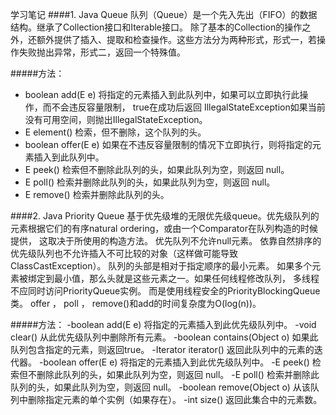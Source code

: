 学习笔记
####1. Java Queue
队列（Queue）是一个先入先出（FIFO）的数据结构。继承了Collection接口和Iterable接口。
除了基本的Collection的操作之外，还额外提供了插入、提取和检查操作。这些方法分为两种形式，形式一，若操作失败抛出异常，形式二，返回一个特殊值。

#####方法：
- boolean add(E e) 将指定的元素插入到此队列中，如果可以立即执行此操作，而不会违反容量限制， true在成功后返回 IllegalStateException如果当前没有可用空间，则抛出IllegalStateException。
- E element() 检索，但不删除，这个队列的头。
- boolean offer(E e) 如果在不违反容量限制的情况下立即执行，则将指定的元素插入到此队列中。
- E peek() 检索但不删除此队列的头，如果此队列为空，则返回 null。
- E poll() 检索并删除此队列的头，如果此队列为空，则返回 null。
- E remove() 检索并删除此队列的头。

####2. Java Priority Queue
基于优先级堆的无限优先级queue。优先级队列的元素根据它们的有序natural ordering，或由一个Comparator在队列构造的时候提供，
这取决于所使用的构造方法。 优先队列不允许null元素。 依靠自然排序的优先级队列也不允许插入不可比较的对象（这样做可能导致ClassCastException）。
队列的头部是相对于指定顺序的最小元素。 如果多个元素被绑定到最小值，那么头就是这些元素之一。如果任何线程修改队列，
多线程不应同时访问PriorityQueue实例。 而是使用线程安全的PriorityBlockingQueue类。
offer ， poll ， remove()和add的时间复杂度为O(log(n))。

#####方法：
-boolean add(E e) 将指定的元素插入到此优先级队列中。
-void clear() 从此优先级队列中删除所有元素。
-boolean contains(Object o) 如果此队列包含指定的元素，则返回true。
-Iterator<E> iterator() 返回此队列中的元素的迭代器。
-boolean 	offer(E e) 将指定的元素插入到此优先级队列中。
-E peek() 检索但不删除此队列的头，如果此队列为空，则返回 null。
-E poll() 检索并删除此队列的头，如果此队列为空，则返回 null。
-boolean remove(Object o) 从该队列中删除指定元素的单个实例（如果存在）。
-int size() 返回此集合中的元素数。




